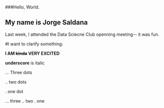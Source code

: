 ###Hello, World. 
## My name is Jorge Saldana 

Last week, I attended the Data Sciecne Club openning meeting-- it was fun. 

#I want to clarify something: 

__I AM ~~kinda~~ VERY EXCITED__

__underscore__ is italic 

... Three dots 

.. two dots 

. one dot 

... three
.. two
. one


